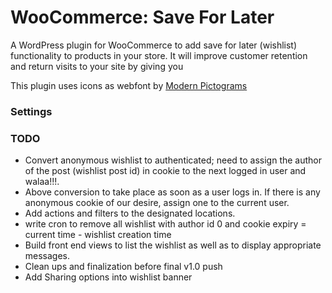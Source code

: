 WooCommerce: Save For Later
==========================

A WordPress plugin for WooCommerce to add save for later (wishlist) functionality to products in your store. It will improve customer retention and return visits to your site by giving you

This plugin uses icons as webfont by [Modern Pictograms](http://www.fontsquirrel.com/fonts/modern-pictograms)

### Settings


### TODO

* Convert anonymous wishlist to authenticated; need to assign the author of the post (wishlist post id) in cookie to the next logged in user and walaa!!!.
* Above conversion to take place as soon as a user logs in. If there is any anonymous cookie of our desire, assign one to the current user.
* Add actions and filters to the designated locations.
* write cron to remove all wishlist with author id 0 and cookie expiry = current time - wishlist creation time
* Build front end views to list the wishlist as well as to display appropriate messages.
* Clean ups and finalization before final v1.0 push
* Add Sharing options into wishlist banner